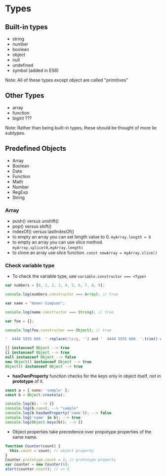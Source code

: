 # Types

## Built-in types

- string
- number
- boolean
- object
- null
- undefined
- symbol (added in ES6)

Note: All of these types except object are called "primitives"

## Other Types

- array
- function
- bigint ???

Note: Rather than being built-in types, these should be thought of more lie subtypes.

## Predefined Objects

- Array
- Boolean
- Date
- Function
- Math
- Number
- RegExp
- String

### Array

- push() versus unshift()
- pop() versus shift()
- indexOf() versus lastIndexOf()
- to empty an array you can set length value to 0. `myArray.length = 0`
- to empty an array you can use slice method. `myArray.splice(0,myArray.length)`
- to clone an array use slice function. `const newArray = myArray.slice()`

### Check variable type

- To check the variable type, use `variable.constructor === <Type>`

```javascript
var numbers = [0, 1, 2, 3, 4, 5, 6, 7, 8, 9];

console.log(numbers.constructor === Array); // true

var name = "Homer Simpson";

console.log(name.constructor === String); // true

var foo = {};

console.log(foo.constructor === Object); // true
```

```javascript
'  4444 5555 666  '.replace(/\s/g, '') and '  4444 5555 666  '.trim() are same
```

```javascript
[] instanceof Object --> true
{} instanceof Object --> true
null instanceof Object --> false
new Object() instanceof Object --> true
Object() instanceof Object --> true
```

- **hasOwnProperty** function checks for the keys only in object itself, not in **prototype** of it.

```javascript
const a = { name: 'sample' };
const b = Object.create(a);

console.log(b); --> {}
console.log(b.name); --> "sample"
console.log(b.hasOwnProperty('name')); --> false
console.log('name' in b); --> true
console.log(Object.keys(b)); --> []
```

- Object properties take precedence over propotype properties of the same name.

```javascript
function Counter(count) {
  this.count = count; // object property
}
Counter.prototype.count = 2; // prototype property
var counter = new Counter(6);
alert(counter.count); // => 6
```
